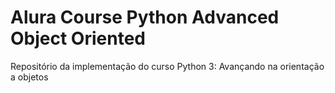 # Alura Course Python Advanced Object Oriented
Repositório da implementação do curso Python 3: Avançando na orientação a objetos
